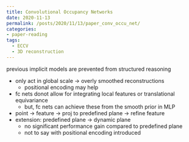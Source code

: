 ```yaml
---
title: Convolutional Occupancy Networks
date: 2020-11-13
permalink: /posts/2020/11/13/paper_conv_occu_net/
categories:
- paper-reading
tags:
  - ECCV
  - 3D reconstruction
---
```


previous implicit models are prevented from structured reasoning
- only act in global scale -> overly smoothed reconstructions
  - positional encoding may help
- fc nets donot allow for integrating local features or translational equivariance
  - but, fc nets can achieve these from the smooth prior in MLP
- point -> feature -> proj to predefined plane -> refine feature
- extension: predefined plane -> dynamic plane
  - no significant performance gain compared to predefined plane
  - not to say with positional encoding introduced
